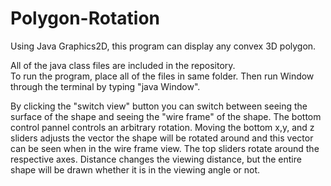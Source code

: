 # Polygon-Rotation
Using Java Graphics2D, this program can display any convex 3D polygon.

All of the java class files are included in the repository.  
To run the program, place all of the files in same folder. 
Then run Window through the terminal by typing "java Window".

By clicking the "switch view" button you can switch between seeing 
the surface of the shape and seeing the "wire frame" of the shape.
The bottom control pannel controls an arbitrary rotation. 
Moving the bottom x,y, and z sliders adjusts the vector the shape will be rotated around
and this vector can be seen when in the wire frame view.
The top sliders rotate around the respective axes.
Distance changes the viewing distance, but the entire shape will be drawn whether it
is in the viewing angle or not.
